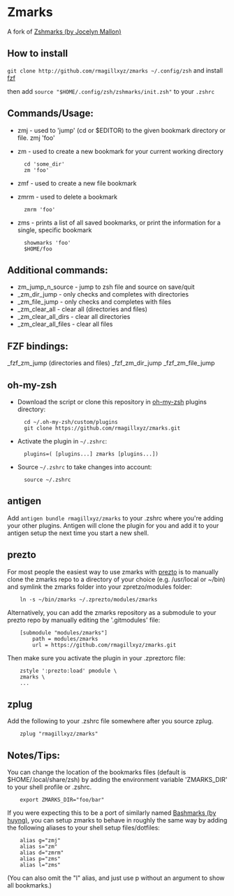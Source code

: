 Zmarks
========

A fork of [Zshmarks (by Jocelyn Mallon)](https://github.com/jocelynmallon/zshmarks)

How to install
--------------
`git clone http://github.com/rmagillxyz/zmarks ~/.config/zsh`
and install [fzf](https://github.com/junegunn/fzf#installation)

then add `source "$HOME/.config/zsh/zshmarks/init.zsh"` to your `.zshrc`

Commands/Usage:
--------------

* zmj - used to 'jump' (cd or $EDITOR) to the given bookmark directory or file. 
        zmj 'foo'

* zm - used to create a new bookmark for your current working directory

        cd 'some_dir'
        zm 'foo'

* zmf - used to create a new file bookmark
 
* zmrm - used to delete a bookmark

        zmrm 'foo'

* zms - prints a list of all saved bookmarks, or print the information for a single, specific bookmark

        showmarks 'foo'
        $HOME/foo

Additional commands:
-------------------

* zm_jump_n_source - jump to zsh file and source on save/quit  
* _zm_dir_jump - only checks and completes with directories
* _zm_file_jump - only checks and completes with files 
* _zm_clear_all - clear all (directories and files)
* _zm_clear_all_dirs - clear all directories
* _zm_clear_all_files - clear all files

FZF bindings: 
------------
_fzf_zm_jump (directories and files)
_fzf_zm_dir_jump
_fzf_zm_file_jump





oh-my-zsh
---------
* Download the script or clone this repository in [oh-my-zsh](http://github.com/robbyrussell/oh-my-zsh) plugins directory:

        cd ~/.oh-my-zsh/custom/plugins
        git clone https://github.com/rmagillxyz/zmarks.git

* Activate the plugin in `~/.zshrc`:

        plugins=( [plugins...] zmarks [plugins...])

* Source `~/.zshrc`  to take changes into account:

        source ~/.zshrc

antigen
-------
Add `antigen bundle rmagillxyz/zmarks` to your .zshrc where you're adding your other plugins. Antigen will clone the plugin for you and add it to your antigen setup the next time you start a new shell.

prezto
------
For most people the easiest way to use zmarks with [prezto](https://github.com/sorin-ionescu/prezto) is to manually clone the zmarks repo to a directory of your choice (e.g. /usr/local or ~/bin) and symlink the zmarks folder into your zpretzo/modules folder:

        ln -s ~/bin/zmarks ~/.zprezto/modules/zmarks

Alternatively, you can add the zmarks repository as a submodule to your prezto repo by manually editing the '.gitmodules' file:

        [submodule "modules/zmarks"]
        	path = modules/zmarks
        	url = https://github.com/rmagillxyz/zmarks.git

Then make sure you activate the plugin in your .zpreztorc file:

        zstyle ':prezto:load' pmodule \
        zmarks \
        ...

zplug
-----
Add the following to your .zshrc file somewhere after you source zplug.

        zplug "rmagillxyz/zmarks"

Notes/Tips:
-----------

You can change the location of the bookmarks files (default is $HOME/.local/share/zsh) by adding the environment variable 'ZMARKS_DIR' to your shell profile or .zshrc.

        export ZMARKS_DIR="foo/bar"

If you were expecting this to be a port of similarly named [Bashmarks (by huyng)](https://github.com/huyng/bashmarks), you can setup zmarks to behave in roughly the same way by adding the following aliases to your shell setup files/dotfiles:

        alias g="zmj"
        alias s="zm"
        alias d="zmrm"
        alias p="zms"
        alias l="zms"

(You can also omit the "l" alias, and just use p without an argument to show all  bookmarks.)


